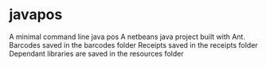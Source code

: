 # javapos
A minimal command line java pos 
A netbeans java project built with Ant.
Barcodes saved in the barcodes folder
Receipts saved in the receipts folder
Dependant libraries are saved in the resources folder

